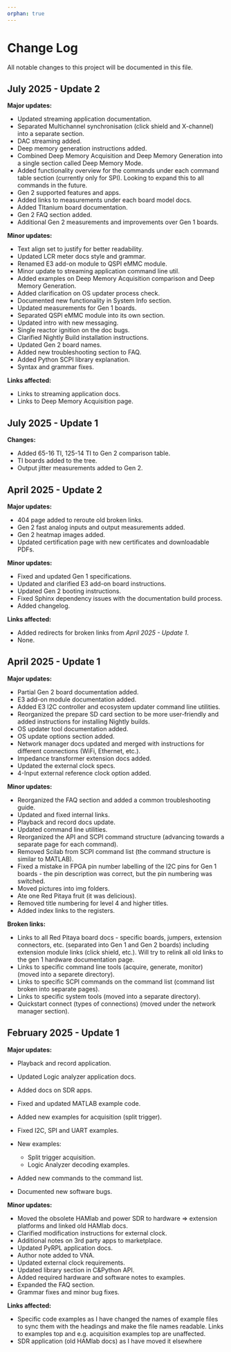 ```yaml
---
orphan: true
---
```


# Change Log

All notable changes to this project will be documented in this file.

## July 2025 - Update 2

**Major updates:**

- Updated streaming application documentation.
- Separated Multichannel synchronisation (click shield and X-channel) into a separate section.
- DAC streaming added.
- Deep memory generation instructions added.
- Combined Deep Memory Acquisition and Deep Memory Generation into a single section called Deep Memory Mode.
- Added functionality overview for the commands under each command table section (currently only for SPI). Looking to expand this to all commands in the future.
- Gen 2 supported features and apps.
- Added links to measurements under each board model docs.
- Added TItanium board documentation.
- Gen 2 FAQ section added.
- Additional Gen 2 measurements and improvements over Gen 1 boards.

**Minor updates:**

- Text align set to justify for better readability.
- Updated LCR meter docs style and grammar.
- Renamed E3 add-on module to QSPI eMMC module.
- Minor update to streaming application command line util.
- Added examples on Deep Memory Acquisition comparison and Deep Memory Generation.
- Added clarification on OS updater process check.
- Documented new functionality in System Info section.
- Updated measurements for Gen 1 boards.
- Separated QSPI eMMC module into its own section.
- Updated intro with new messaging.
- Single reactor ignition on the doc bugs.
- Clarified Nightly Build installation instructions.
- Updated Gen 2 board names.
- Added new troubleshooting section to FAQ.
- Added Python SCPI library explanation.
- Syntax and grammar fixes.

**Links affected:**

- Links to streaming application docs.
- Links to Deep Memory Acquisition page.

## July 2025 - Update 1

**Changes:**

- Added 65-16 TI, 125-14 TI to Gen 2 comparison table.
- TI boards added to the tree.
- Output jitter measurements added to Gen 2.

## April 2025 - Update 2

**Major updates:**

- 404 page added to reroute old broken links.
- Gen 2 fast analog inputs and output measurements added.
- Gen 2 heatmap images added.
- Updated certification page with new certificates and downloadable PDFs.

**Minor updates:**

- Fixed and updated Gen 1 specifications.
- Updated and clarified E3 add-on board instructions.
- Updated Gen 2 booting instructions.
- Fixed Sphinx dependency issues with the documentation build process.
- Added changelog.

**Links affected:**

- Added redirects for broken links from *April 2025 - Update 1*.
- None.

## April 2025 - Update 1

**Major updates:**

- Partial Gen 2 board documentation added.
- E3 add-on module documentation added.
- Added E3 I2C controller and ecosystem updater command line utilities.
- Reorganized the prepare SD card section to be more user-friendly and added instructions for installing Nightly builds.
- OS updater tool documentation added.
- OS update options section added.
- Network manager docs updated and merged with instructions for different connections (WiFi, Ethernet, etc.).
- Impedance transformer extension docs added.
- Updated the external clock specs.
- 4-Input external reference clock option added.

**Minor updates:**

- Reorganized the FAQ section and added a common troubleshooting guide.
- Updated and fixed internal links.
- Playback and record docs update.
- Updated command line utilities.
- Reorganized the API and SCPI command structure (advancing towards a separate page for each command).
- Removed Scilab from SCPI command list (the command structure is similar to MATLAB).
- Fixed a mistake in FPGA pin number labelling of the I2C pins for Gen 1 boards - the pin description was correct, but the pin numbering was switched.
- Moved pictures into img folders.
- Ate one Red Pitaya fruit (it was delicious).
- Removed title numbering for level 4 and higher titles.
- Added index links to the registers.

**Broken links:**

- Links to all Red Pitaya board docs - specific boards, jumpers, extension connectors, etc. (separated into Gen 1 and Gen 2 boards) including extension module links (click shield, etc.). Will try to relink all old links to the gen 1 hardware documentation page.
- Links to specific command line tools (acquire, generate, monitor) (moved into a separete directory).
- Links to specific SCPI commands on the command list (command list broken into separate pages).
- Links to specific system tools (moved into a separate directory).
- Quickstart connect (types of connections) (moved under the network manager section).

## February 2025 - Update 1

**Major updates:**

- Playback and record application.
- Updated Logic analyzer application docs.
- Added docs on SDR apps.
- Fixed and updated MATLAB example code.
- Added new examples for acquisition (split trigger).
- Fixed I2C, SPI and UART examples.
- New examples:

  - Split trigger acquisition.
  - Logic Analyzer decoding examples.

- Added new commands to the command list.
- Documented new software bugs.

**Minor updates:**

- Moved the obsolete HAMlab and power SDR to hardware => extension platforms and linked old HAMlab docs.
- Clarified modification instructions for external clock.
- Additional notes on 3rd party apps to marketplace.
- Updated PyRPL application docs.
- Author note added to VNA.
- Updated external clock requirements.
- Updated library section in C&Python API.
- Added required hardware and software notes to examples.
- Expanded the FAQ section.
- Grammar fixes and minor bug fixes.

**Links affected:**

- Specific code examples as I have changed the names of example files to sync them with the headings and make the file names readable. Links to examples top and e.g. acquisition examples top are unaffected.
- SDR application (old HAMlab docs) as I have moved it elsewhere
